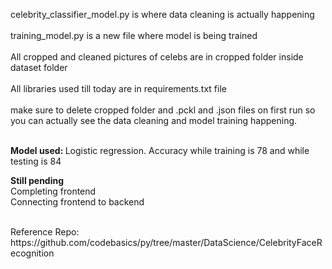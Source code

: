 celebrity_classifier_model.py is where data cleaning is actually happening</br>
</br>
training_model.py is a new file where model is being trained</br>
</br>
All cropped and cleaned pictures of celebs are in cropped folder inside dataset folder</br>
</br>
All libraries used till today are in requirements.txt file </br>
</br>
make sure to delete cropped folder and .pckl and .json files on first run so you can actually see the data cleaning and model training happening.</br>

</br> <b> Model used: </b> Logistic regression. Accuracy while training is 78 and while testing is 84
</br>

<b> Still pending</b> </br>
Completing frontend </br>
Connecting frontend to backend</br>

</br>
Reference Repo: https://github.com/codebasics/py/tree/master/DataScience/CelebrityFaceRecognition</br>

